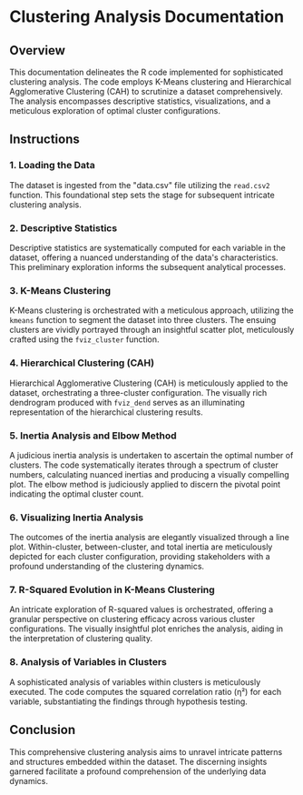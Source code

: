 # Clustering Analysis Documentation

## Overview

This documentation delineates the R code implemented for sophisticated clustering analysis. The code employs K-Means clustering and Hierarchical Agglomerative Clustering (CAH) to scrutinize a dataset comprehensively. The analysis encompasses descriptive statistics, visualizations, and a meticulous exploration of optimal cluster configurations.

## Instructions

### 1. Loading the Data

The dataset is ingested from the "data.csv" file utilizing the `read.csv2` function. This foundational step sets the stage for subsequent intricate clustering analysis.

### 2. Descriptive Statistics

Descriptive statistics are systematically computed for each variable in the dataset, offering a nuanced understanding of the data's characteristics. This preliminary exploration informs the subsequent analytical processes.

### 3. K-Means Clustering

K-Means clustering is orchestrated with a meticulous approach, utilizing the `kmeans` function to segment the dataset into three clusters. The ensuing clusters are vividly portrayed through an insightful scatter plot, meticulously crafted using the `fviz_cluster` function.

### 4. Hierarchical Clustering (CAH)

Hierarchical Agglomerative Clustering (CAH) is meticulously applied to the dataset, orchestrating a three-cluster configuration. The visually rich dendrogram produced with `fviz_dend` serves as an illuminating representation of the hierarchical clustering results.

### 5. Inertia Analysis and Elbow Method

A judicious inertia analysis is undertaken to ascertain the optimal number of clusters. The code systematically iterates through a spectrum of cluster numbers, calculating nuanced inertias and producing a visually compelling plot. The elbow method is judiciously applied to discern the pivotal point indicating the optimal cluster count.

### 6. Visualizing Inertia Analysis

The outcomes of the inertia analysis are elegantly visualized through a line plot. Within-cluster, between-cluster, and total inertia are meticulously depicted for each cluster configuration, providing stakeholders with a profound understanding of the clustering dynamics.

### 7. R-Squared Evolution in K-Means Clustering

An intricate exploration of R-squared values is orchestrated, offering a granular perspective on clustering efficacy across various cluster configurations. The visually insightful plot enriches the analysis, aiding in the interpretation of clustering quality.

### 8. Analysis of Variables in Clusters

A sophisticated analysis of variables within clusters is meticulously executed. The code computes the squared correlation ratio (η²) for each variable, substantiating the findings through hypothesis testing.

## Conclusion

This comprehensive clustering analysis aims to unravel intricate patterns and structures embedded within the dataset. The discerning insights garnered facilitate a profound comprehension of the underlying data dynamics.
